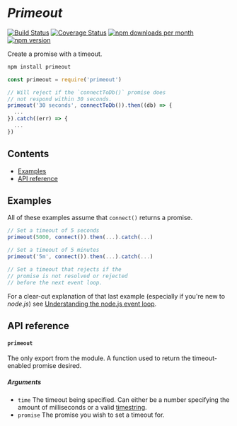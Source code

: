 # _Primeout_

[![Build Status](https://travis-ci.org/jpwilliams/primeout.svg)](https://travis-ci.org/jpwilliams/primeout) [![Coverage Status](https://coveralls.io/repos/github/jpwilliams/primeout/badge.svg)](https://coveralls.io/github/jpwilliams/primeout) [![npm downloads per month](https://img.shields.io/npm/dm/primeout.svg)](https://www.npmjs.com/package/primeout) [![npm version](https://img.shields.io/npm/v/primeout.svg)](https://www.npmjs.com/package/primeout)

Create a promise with a timeout.

``` js
npm install primeout
```

``` js
const primeout = require('primeout')

// Will reject if the `connectToDb()` promise does
// not respond within 30 seconds.
primeout('30 seconds', connectToDb()).then((db) => {
  ...
}).catch((err) => {
  ...
})
```

## Contents

* [Examples](#examples)
* [API reference](#api-reference)

## Examples

All of these examples assume that `connect()` returns a promise.

``` js
// Set a timeout of 5 seconds
primeout(5000, connect()).then(...).catch(...)
```

``` js
// Set a timeout of 5 minutes
primeout('5m', connect()).then(...).catch(...)
```

``` js
// Set a timeout that rejects if the
// promise is not resolved or rejected
// before the next event loop.
```

For a clear-cut explanation of that last example (especially if you're new to _node.js_) see [Understanding the node.js event loop](http://blog.mixu.net/2011/02/01/understanding-the-node-js-event-loop/).

## API reference

#### `primeout`

The only export from the module. A function used to return the timeout-enabled promise desired.

##### Arguments

* `time` The timeout being specified. Can either be a number specifying the amount of milliseconds or a valid [timestring](https://www.npmjs.com/package/timestring).
* `promise` The promise you wish to set a timeout for.
